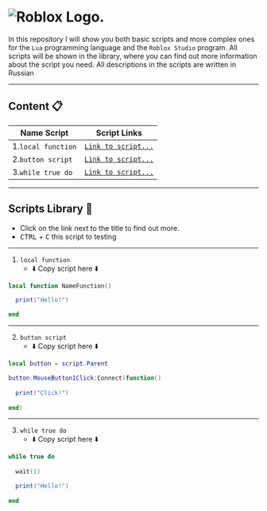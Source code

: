 #  ![Roblox Logo.](https://seeklogo.com/images/R/roblox-studio-logo-B8149275A6-seeklogo.com.png)

In this repository I will show you both basic scripts and more complex ones for the `Lua` programming language and the `Roblox Studio` program.
All scripts will be shown in the library, where you can find out more information about the script you need.
All descriptions in the scripts are written in Russian

---

## Content :clipboard:

| Name Script       | Script Links       |
| ------------------| ------------------ |
| 1.`local function`| [`Link to script...`](https://github.com/snailsopretty/Roblox.Studio/blob/main/local%20function.lua) |
| 2.`button script` | [`Link to script...`](https://github.com/snailsopretty/Roblox.Studio/blob/main/button%20script.lua)  |
| 3.`while true do` | [`Link to script...`](https://github.com/snailsopretty/Roblox.Studio/blob/main/while%20true%20do.lua)|

---

## Scripts Library :floppy_disk:
- Click on the link next to the title to find out more.
- <kbd>CTRL</kbd> + <kbd>C</kbd>  this script to testing
  
---

1. `local function`
   - :arrow_down: Copy script here :arrow_down:
  
  ```Lua
  local function NameFunction()
  
    print("Hello!")
  
  end
  ```

---

2. `button script`
   - :arrow_down: Copy script here :arrow_down: 
    
  ```Lua
  local button = script.Parent

button.MouseButton1Click:Connect(function()
	
	print("Click!")
	
end)
  ```

---

3. `while true do`
   - :arrow_down: Copy script here :arrow_down:
    
  ```Lua
while true do
	
	wait(1)

	print("Hello!")
	
end
  ```



